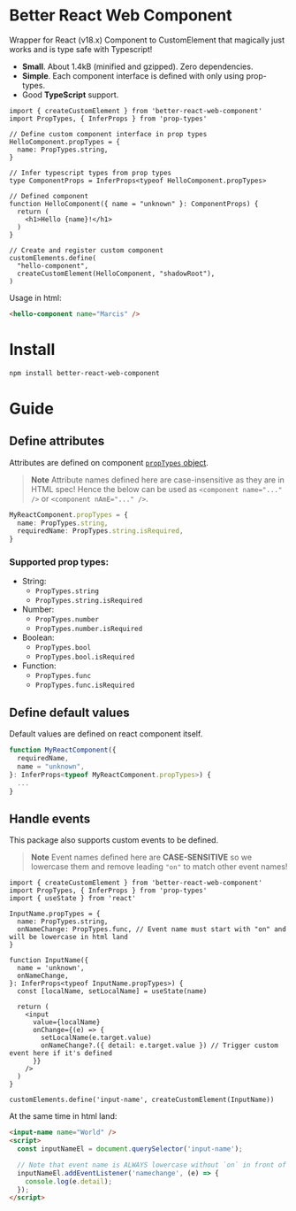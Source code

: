 # Better React Web Component
Wrapper for React (v18.x) Component to CustomElement that magically just works and is type safe with Typescript!

- __Small__. About 1.4kB (minified and gzipped). Zero dependencies.
- __Simple__. Each component interface is defined with only using prop-types.
- Good __TypeScript__ support.

```tsx
import { createCustomElement } from 'better-react-web-component'
import PropTypes, { InferProps } from 'prop-types'

// Define custom component interface in prop types
HelloComponent.propTypes = {
  name: PropTypes.string,
}

// Infer typescript types from prop types
type ComponentProps = InferProps<typeof HelloComponent.propTypes>

// Defined component
function HelloComponent({ name = "unknown" }: ComponentProps) {
  return (
    <h1>Hello {name}!</h1>
  )
}

// Create and register custom component
customElements.define(
  "hello-component",
  createCustomElement(HelloComponent, "shadowRoot"),
)
```

Usage in html:

```html
<hello-component name="Marcis" />
```

# Install

```sh
npm install better-react-web-component
```

# Guide

## Define attributes
Attributes are defined on component [`propTypes` object](https://github.com/facebook/prop-types).

> **Note**
> Attribute names defined here are case-insensitive as they are in HTML spec!
> Hence the below can be used as `<component name="..." />` or `<component nAmE="..." />`.

```ts
MyReactComponent.propTypes = {
  name: PropTypes.string,
  requiredName: PropTypes.string.isRequired,
}
```

### Supported prop types:
- String:
	- `PropTypes.string`
	- `PropTypes.string.isRequired`
- Number:
	- `PropTypes.number`
	- `PropTypes.number.isRequired`
- Boolean:
	- `PropTypes.bool`
	- `PropTypes.bool.isRequired`
- Function:
	- `PropTypes.func`
	- `PropTypes.func.isRequired`

## Define default values
Default values are defined on react component itself.
```ts
function MyReactComponent({
  requiredName,
  name = "unknown",
}: InferProps<typeof MyReactComponent.propTypes>) {
  ...
}
```

## Handle events
This package also supports custom events to be defined.

> **Note**
> Event names defined here are __CASE-SENSITIVE__ so we lowercase them and remove leading `"on"` to match other event names!

```tsx
import { createCustomElement } from 'better-react-web-component'
import PropTypes, { InferProps } from 'prop-types'
import { useState } from 'react'

InputName.propTypes = {
  name: PropTypes.string,
  onNameChange: PropTypes.func, // Event name must start with "on" and will be lowercase in html land
}

function InputName({
  name = 'unknown',
  onNameChange,
}: InferProps<typeof InputName.propTypes>) {
  const [localName, setLocalName] = useState(name)

  return (
    <input
      value={localName}
      onChange={(e) => {
        setLocalName(e.target.value)
        onNameChange?.({ detail: e.target.value }) // Trigger custom event here if it's defined
      }}
    />
  )
}

customElements.define('input-name', createCustomElement(InputName))
```

At the same time in html land:

```html
<input-name name="World" />
<script>
  const inputNameEl = document.querySelector('input-name');

  // Note that event name is ALWAYS lowercase without `on` in front of it
  inputNameEl.addEventListener('namechange', (e) => {
    console.log(e.detail);
  });
</script>
```
